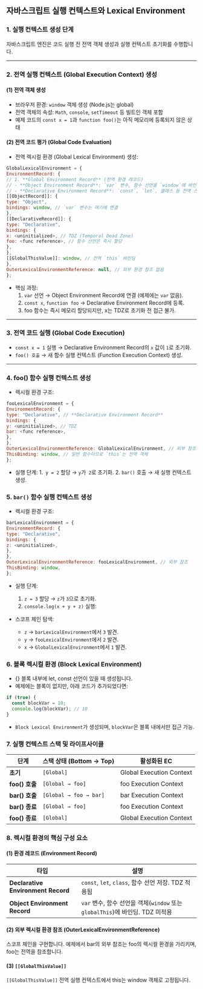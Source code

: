 ## 자바스크립트 실행 컨텍스트와 Lexical Environment

### 1. 실행 컨텍스트 생성 단계

자바스크립트 엔진은 코드 실행 전 전역 객체 생성과 실행 컨텍스트 초기화를 수행합니다.

---

### 2. 전역 실행 컨텍스트 (Global Execution Context) 생성

#### (1) 전역 객체 생성

- 브라우저 환경: `window` 객체 생성 (Node.js는 global)
- 전역 객체의 속성: `Math`, `console`, `setTimeout` 등 빌트인 객체 포함
- 예제 코드의 `const x = 1`과 `function foo()`는 아직 메모리에 등록되지 않은 상태

#### (2) 전역 코드 평가 (Global Code Evaluation)

- 전역 렉시컬 환경 (Global Lexical Environment) 생성:

```js
GlobalLexicalEnvironment = {
EnvironmentRecord: {
// 1. **Global Environment Record** (전역 환경 레코드)
// - **Object Environment Record**: `var` 변수, 함수 선언을 `window`에 바인딩
// - **Declarative Environment Record**: `const`, `let`, 클래스 등 전역 스코프의 선언 저장
[[ObjectRecord]]: {
type: "Object",
bindings: window, // `var` 변수는 여기에 연결
},
[[DeclarativeRecord]]: {
type: "Declarative",
bindings: {
x: <uninitialized>, // TDZ (Temporal Dead Zone)
foo: <func reference>, // 함수 선언은 즉시 할당
},
},
[[GlobalThisValue]]: window, // 전역 `this` 바인딩
},
OuterLexicalEnvironmentReference: null, // 외부 환경 참조 없음
};
```

- 핵심 과정:
  1. `var` 선언 → Object Environment Record에 연결 (예제에는 `var` 없음).
  2. `const x`, `function foo` → Declarative Environment Record에 등록.
  3. foo 함수는 즉시 메모리 할당되지만, x는 TDZ로 초기화 전 접근 불가.

---

### 3. 전역 코드 실행 (Global Code Execution)

- `const x = 1` 실행 → Declarative Environment Record의 `x` 값이 `1`로 초기화.
- `foo() 호출` → 새 함수 실행 컨텍스트 (Function Execution Context) 생성.

---

### 4. foo() 함수 실행 컨텍스트 생성

- 렉시컬 환경 구조:

```js
fooLexicalEnvironment = {
EnvironmentRecord: {
type: "Declarative", // **Declarative Environment Record**
bindings: {
y: <uninitialized>, // TDZ
bar: <func reference>,
},
},
OuterLexicalEnvironmentReference: GlobalLexicalEnvironment, // 외부 참조
ThisBinding: window, // 일반 함수이므로 `this`는 전역 객체
};
```

- 실행 단계: 1.` y = 2` 할당 → `y`가` 2`로 초기화. 2. `bar()` 호출 → 새 실행 컨텍스트 생성.

### 5. `bar()` 함수 실행 컨텍스트 생성

- 렉시컬 환경 구조:

```js
barLexicalEnvironment = {
EnvironmentRecord: {
type: "Declarative",
bindings: {
z: <uninitialized>,
},
},
OuterLexicalEnvironmentReference: fooLexicalEnvironment, // 외부 참조
ThisBinding: window,
};
```

- 실행 단계:

  1. `z = 3` 할당 → `z`가 `3`으로 초기화.
  2. `console.log(x + y + z)` 실행:

- 스코프 체인 탐색:
  - `z` → `barLexicalEnvironment`에서 `3` 발견.
  - `y` → `fooLexicalEnvironment`에서 `2` 발견.
  - `x` → `GlobalLexicalEnvironment`에서 `1` 발견.

### 6. 블록 렉시컬 환경 (Block Lexical Environment)

- {} 블록 내부에 let, const 선언이 있을 때 생성됩니다.
- 예제에는 블록이 없지만, 아래 코드가 추가되었다면:

```js
if (true) {
  const blockVar = 10;
  console.log(blockVar); // 10
}
```

- `Block Lexical Environment`가 생성되며, `blockVar`은 블록 내에서만 접근 가능.

### 7. 실행 컨텍스트 스택 및 라이프사이클

| 단계           | 스택 상태 (Bottom → Top) | 활성화된 EC              |
| -------------- | ------------------------ | ------------------------ |
| **초기**       | `[Global]`               | Global Execution Context |
| **foo() 호출** | `[Global → foo]`         | foo Execution Context    |
| **bar() 호출** | `[Global → foo → bar]`   | bar Execution Context    |
| **bar() 종료** | `[Global → foo]`         | foo Execution Context    |
| **foo() 종료** | `[Global]`               | Global Execution Context |

### 8. 렉시컬 환경의 핵심 구성 요소

#### (1) 환경 레코드 (Environment Record)

| 타입                               | 설명                                                                          |
| ---------------------------------- | ----------------------------------------------------------------------------- |
| **Declarative Environment Record** | `const`, `let`, `class`, 함수 선언 저장. TDZ 적용됨                           |
| **Object Environment Record**      | `var` 변수, 함수 선언을 객체(`window` 또는 `globalThis`)에 바인딩. TDZ 미적용 |

#### (2) 외부 렉시컬 환경 참조 (OuterLexicalEnvironmentReference)

스코프 체인을 구현합니다.
예제에서 bar의 외부 참조는 foo의 렉시컬 환경을 가리키며, foo는 전역을 참조합니다.

#### (3) `[[GlobalThisValue]]`

`[[GlobalThisValue]]`
전역 실행 컨텍스트에서 this는 window 객체로 고정됩니다.

